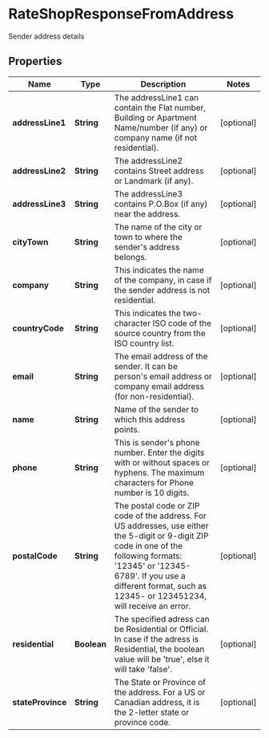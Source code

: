 

# RateShopResponseFromAddress

Sender address details

## Properties

| Name | Type | Description | Notes |
|------------ | ------------- | ------------- | -------------|
|**addressLine1** | **String** | The addressLine1 can contain the Flat number, Building or Apartment Name/number (if any) or company name (if not residential). |  [optional] |
|**addressLine2** | **String** | The addressLine2 contains Street address or Landmark (if any). |  [optional] |
|**addressLine3** | **String** | The addressLine3 contains P.O.Box (if any) near the address. |  [optional] |
|**cityTown** | **String** | The name of the city or town to where the sender&#39;s address belongs. |  [optional] |
|**company** | **String** | This indicates the name of the company, in case if the sender address is not residential. |  [optional] |
|**countryCode** | **String** | This indicates the two-character ISO code of the source country from the ISO country list. |  [optional] |
|**email** | **String** | The email address of the sender. It can be person&#39;s email address or company email address (for non-residential). |  [optional] |
|**name** | **String** | Name of the sender to which this address points. |  [optional] |
|**phone** | **String** | This is sender&#39;s phone number. Enter the digits with or without spaces or hyphens. The maximum characters for Phone number is 10 digits.  |  [optional] |
|**postalCode** | **String** | The postal code or ZIP code of the address. For US addresses, use either the 5-digit or 9-digit ZIP code in one of the following formats: &#39;12345&#39; or &#39;12345-6789&#39;. If you use a different format, such as 12345- or 123451234, will receive an error. |  [optional] |
|**residential** | **Boolean** | The specified adress can be Residential or Official. In case if the adress is Residential, the boolean value will be &#39;true&#39;, else it will take &#39;false&#39;. |  [optional] |
|**stateProvince** | **String** | The State or Province of the address. For a US or Canadian address, it is the 2-letter state or province code.  |  [optional] |



